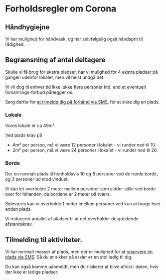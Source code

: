 # Forholdsregler om Corona

<!--
## Status i forhold til coronasmitte.dk
XXXXX C_ORONASMITTE.DK-complience XXXXX
-->

## Håndhygiejne
Vi har mulighed for håndvask, og har selvfølgelig også håndsprit til rådighed.

## Begrænsning af antal deltagere
Skulle vi få brug for ekstra pladser, har vi mulighed for 4 ekstra pladser på gangen udenfor lokalet,
men vil helst undgå det.

Vi vil dog til enhver tid ikke lukke flere personer ind, end et eventuelt forsamlings-forbud pålægger os.

Sørg derfor for [at tilmelde dig på forhånd via SMS](sms-tilmelding.md), for at sikre dig en plads.

### Lokale
Vores lokale er ca 49m².

Ved plads krav på
* 4m² per person, må vi være 12 personer i lokalet - vi runder ned til 10.
* 2m² per person, må vi være 24 personer i lokalet - vi runder ned til 20.

### Borde
Der en normalt plads til henholdsvis 10 og 8 personer ved de runde borde, og 3 personer ud mod vinduet.

Vi kan let overholde 2 meter mellem personer som sidder stille ved borde over for hinanden, da bordene er 2 meter på tværs.

Sideværts kan vi overholde 1 meter imellem personer ved kun at bruge hver anden plads.

Vi reducerer antallet af pladser til at det overholder de gældende afstandskrav.

## Tilmelding til aktiviteter.
Vi har normalt masser af plads, men der er mulighed for at
[reservere en plads via SMS](sms-tilmelding.md).
Så du er sikker på at der er en stol ledig til dig.

Du kan også komme uanmeldt, men du risikerer at blive afvist i døren, hvis der ikke er ledige pladser.

